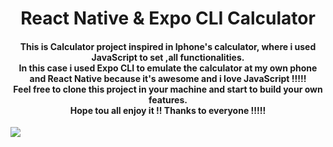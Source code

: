 <h1 align="center" >
 React Native & Expo CLI Calculator
 </h1>

<h4 align="center">
This is Calculator project inspired in Iphone's calculator, where i used JavaScript to set ,all functionalities.
</br>
In this case i used Expo CLI to emulate the calculator at my own phone and React Native because it's awesome and i love JavaScript !!!!!
</br>
Feel free to clone this project in your machine and start to build your own features.
</br>
Hope tou all enjoy it !! Thanks to everyone !!!!!
</h4>

![](https://youtu.be/gfxxgkW9U50)
